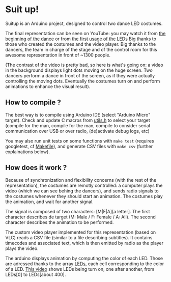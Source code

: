 # Suit up!
Suitup is an Arduino project, designed to control two dance LED costumes.

The final representation can be seen on YouTube: you may watch it from [the beginning of the dance](https://youtu.be/k2F2FrwSzXY?t=17m3s) or from [the first usage of the LEDs](https://youtu.be/k2F2FrwSzXY?t=18m17s)
Big thanks to those who created the costumes and the video player. Big thanks to the dancers, the team in charge of the stage and of the control room for this awesome representation in front of ~1300 people.

(The contrast of the video is pretty bad, so here is what's going on: a video in the background displays light dots moving on the huge screen. Two dancers perform a dance in front of the screen, as if they were actually controlling the moving dots. Eventually the costumes turn on and perform animations to enhance the visual result).

## How to compile ?
The best way is to compile using Arduino IDE (select "Arduino Micro" target). Check and update C macros from [utils.h](https://github.com/matthieudelaro/suitup/blob/master/main/utils.h#L4-L14) to select your target (compile for the man, compile for the man, compile to consider serial communication over USB or over radio, (de)activate debug logs, etc)

You may also run unit tests on some functions with `make test` (requires googletest, cf [Makefile](https://github.com/matthieudelaro/suitup/blob/master/main/Makefile)), and generate CSV files with `make csv` (further explainations below).

## How does it work ?
Because of synchronization and flexibility concerns (with the rest of the representation), the costumes are remotly controlled: a computer plays the video (which we can see behing the dancers), and sends radio signals to the costumes whenever they should start an animation. The costumes play the animation, and wait for another signal.

The signal is composed of two characters: [M|F|A][a letter]. The first character describes de target (M: Male / F: Female / A: All). The second character describes the animation to be performed.

The custom video player implemented for this representation (based on VLC) reads a CSV file (similar to a file describing subtitles). It contains timecodes and associated text, which is then emitted by radio as the player plays the video.

The arduino displays animation by computing the color of each LED. Those are adressed thanks to the array [LEDs](https://github.com/matthieudelaro/suitup/blob/master/main/main.ino#L33), each cell corresponding to the color of a LED. [This video](https://github.com/matthieudelaro/suitup/raw/master/LEDorder_LQ.mp4) shows LEDs being turn on, one after another, from LEDs[0] to LEDs[about 400]. 

